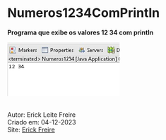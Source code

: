 # Numeros1234ComPrintln

**Programa que exibe os valores 12 34 com println**

![Números 12 34 com Println](numeros1234.jpg) <br><br>

Autor: Erick Leite Freire<br>
Criado em: 04-12-2023<br>
Site: [Erick Freire](https://www.erickfreire.com.br)<br>

